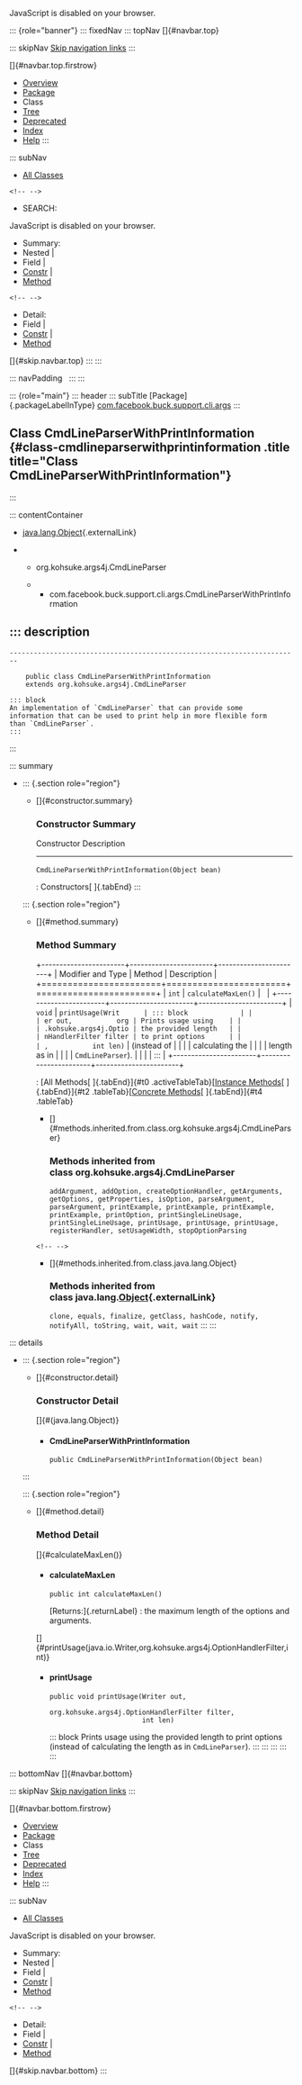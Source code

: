 <div>

JavaScript is disabled on your browser.

</div>

::: {role="banner"}
::: fixedNav
::: topNav
[]{#navbar.top}

::: skipNav
[Skip navigation links](#skip.navbar.top "Skip navigation links")
:::

[]{#navbar.top.firstrow}

-   [Overview](../../../../../../index.html)
-   [Package](package-summary.html)
-   Class
-   [Tree](package-tree.html)
-   [Deprecated](../../../../../../deprecated-list.html)
-   [Index](../../../../../../index-all.html)
-   [Help](../../../../../../help-doc.html)
:::

::: subNav
-   [All Classes](../../../../../../allclasses.html)

```{=html}
<!-- -->
```
-   SEARCH:

<div>

<div>

JavaScript is disabled on your browser.

</div>

</div>

<div>

-   Summary: 
-   Nested \| 
-   Field \| 
-   [Constr](#constructor.summary) \| 
-   [Method](#method.summary)

```{=html}
<!-- -->
```
-   Detail: 
-   Field \| 
-   [Constr](#constructor.detail) \| 
-   [Method](#method.detail)

</div>

[]{#skip.navbar.top}
:::
:::

::: navPadding
 
:::
:::

::: {role="main"}
::: header
::: subTitle
[Package]{.packageLabelInType} [com.facebook.buck.support.cli.args](package-summary.html)
:::

## Class CmdLineParserWithPrintInformation {#class-cmdlineparserwithprintinformation .title title="Class CmdLineParserWithPrintInformation"}
:::

::: contentContainer
-   [java.lang.Object](http://docs.oracle.com/javase/7/docs/api/java/lang/Object.html?is-external=true "class or interface in java.lang"){.externalLink}

-   -   org.kohsuke.args4j.CmdLineParser

    -   -   com.facebook.buck.support.cli.args.CmdLineParserWithPrintInformation

::: description
-   

    ------------------------------------------------------------------------

        public class CmdLineParserWithPrintInformation
        extends org.kohsuke.args4j.CmdLineParser

    ::: block
    An implementation of `CmdLineParser` that can provide some
    information that can be used to print help in more flexible form
    than `CmdLineParser`.
    :::
:::

::: summary
-   ::: {.section role="region"}
    -   []{#constructor.summary}

        ### Constructor Summary

          Constructor                                        Description
          -------------------------------------------------- -------------
          `CmdLineParserWithPrintInformation​(Object bean)`    

          : Constructors[ ]{.tabEnd}
    :::

    ::: {.section role="region"}
    -   []{#method.summary}

        ### Method Summary

        +-----------------------+-----------------------+-----------------------+
        | Modifier and Type     | Method                | Description           |
        +=======================+=======================+=======================+
        | `int`                 | `calculateMaxLen()`   |                       |
        +-----------------------+-----------------------+-----------------------+
        | `void`                | `printUsage​(Writ      | ::: block             |
        |                       | er out,           org | Prints usage using    |
        |                       | .kohsuke.args4j.Optio | the provided length   |
        |                       | nHandlerFilter filter | to print options      |
        |                       | ,           int len)` | (instead of           |
        |                       |                       | calculating the       |
        |                       |                       | length as in          |
        |                       |                       | `CmdLineParser`).     |
        |                       |                       | :::                   |
        +-----------------------+-----------------------+-----------------------+

        : [All Methods[ ]{.tabEnd}]{#t0 .activeTableTab}[[Instance
        Methods](javascript:show(2);)[ ]{.tabEnd}]{#t2
        .tableTab}[[Concrete
        Methods](javascript:show(8);)[ ]{.tabEnd}]{#t4 .tableTab}

        -   []{#methods.inherited.from.class.org.kohsuke.args4j.CmdLineParser}

            ### Methods inherited from class org.kohsuke.args4j.CmdLineParser

            `addArgument, addOption, createOptionHandler, getArguments, getOptions, getProperties, isOption, parseArgument, parseArgument, printExample, printExample, printExample, printExample, printOption, printSingleLineUsage, printSingleLineUsage, printUsage, printUsage, printUsage, registerHandler, setUsageWidth, stopOptionParsing`

        ```{=html}
        <!-- -->
        ```
        -   []{#methods.inherited.from.class.java.lang.Object}

            ### Methods inherited from class java.lang.[Object](http://docs.oracle.com/javase/7/docs/api/java/lang/Object.html?is-external=true "class or interface in java.lang"){.externalLink}

            `clone, equals, finalize, getClass, hashCode, notify, notifyAll, toString, wait, wait, wait`
    :::
:::

::: details
-   ::: {.section role="region"}
    -   []{#constructor.detail}

        ### Constructor Detail

        []{#<init>(java.lang.Object)}

        -   #### CmdLineParserWithPrintInformation

                public CmdLineParserWithPrintInformation​(Object bean)
    :::

    ::: {.section role="region"}
    -   []{#method.detail}

        ### Method Detail

        []{#calculateMaxLen()}

        -   #### calculateMaxLen

            ``` methodSignature
            public int calculateMaxLen()
            ```

            [Returns:]{.returnLabel}
            :   the maximum length of the options and arguments.

        []{#printUsage(java.io.Writer,org.kohsuke.args4j.OptionHandlerFilter,int)}

        -   #### printUsage

            ``` methodSignature
            public void printUsage​(Writer out,
                                   org.kohsuke.args4j.OptionHandlerFilter filter,
                                   int len)
            ```

            ::: block
            Prints usage using the provided length to print options
            (instead of calculating the length as in `CmdLineParser`).
            :::
    :::
:::
:::
:::

::: bottomNav
[]{#navbar.bottom}

::: skipNav
[Skip navigation links](#skip.navbar.bottom "Skip navigation links")
:::

[]{#navbar.bottom.firstrow}

-   [Overview](../../../../../../index.html)
-   [Package](package-summary.html)
-   Class
-   [Tree](package-tree.html)
-   [Deprecated](../../../../../../deprecated-list.html)
-   [Index](../../../../../../index-all.html)
-   [Help](../../../../../../help-doc.html)
:::

::: subNav
-   [All Classes](../../../../../../allclasses.html)

<div>

<div>

JavaScript is disabled on your browser.

</div>

</div>

<div>

-   Summary: 
-   Nested \| 
-   Field \| 
-   [Constr](#constructor.summary) \| 
-   [Method](#method.summary)

```{=html}
<!-- -->
```
-   Detail: 
-   Field \| 
-   [Constr](#constructor.detail) \| 
-   [Method](#method.detail)

</div>

[]{#skip.navbar.bottom}
:::
